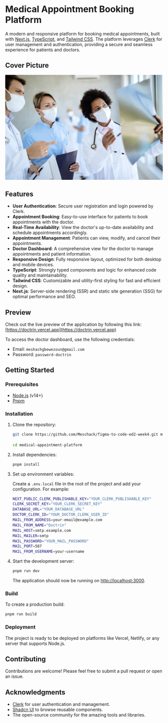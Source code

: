# Medical Appointment Booking Platform

A modern and responsive platform for booking medical appointments, built with [Next.js](https://nextjs.org/), [TypeScript](https://www.typescriptlang.org/), and [Tailwind CSS](https://tailwindcss.com/). The platform leverages [Clerk](https://clerk.dev/) for user management and authentication, providing a secure and seamless experience for patients and doctors.

## Cover Picture

![Doctor Group](./public/og.jpg)

## Features

- **User Authentication**: Secure user registration and login powered by Clerk.
- **Appointment Booking**: Easy-to-use interface for patients to book appointments with the doctor.
- **Real-Time Availability**: View the doctor's up-to-date availability and schedule appointments accordingly.
- **Appointment Management**: Patients can view, modify, and cancel their appointments.
- **Doctor Dashboard**: A comprehensive view for the doctor to manage appointments and patient information.
- **Responsive Design**: Fully responsive layout, optimized for both desktop and mobile devices.
- **TypeScript**: Strongly typed components and logic for enhanced code quality and maintainability.
- **Tailwind CSS**: Customizable and utility-first styling for fast and efficient design.
- **Next.js**: Server-side rendering (SSR) and static site generation (SSG) for optimal performance and SEO.

## Preview

Check out the live preview of the application by following this link: [https://doctrin.vercel.app](https://doctrin.vercel.app)

To access the doctor dashboard, use the following credentials:

- Email: `meshachgbewezoun@gmail.com`
- Password: `password-doctrin`

## Getting Started

### Prerequisites

- [Node.js](https://nodejs.org/) (v14+)
- [Pnpm](https://pnpm.io)

### Installation

1. Clone the repository:

   ```bash
   git clone https://github.com/Meschack/figma-to-code-ed2-week4.git medical-appointment-platform

   cd medical-appointment-platform
   ```

2. Install dependencies:

   ```bash
   pnpm install
   ```

3. Set up environment variables:

   Create a `.env.local` file in the root of the project and add your configuration. For example:

   ```bash
   NEXT_PUBLIC_CLERK_PUBLISHABLE_KEY="YOUR_CLERK_PUBLISHABLE_KEY"
   CLERK_SECRET_KEY="YOUR_CLERK_SECRET_KEY"
   DATABASE_URL="YOUR_DATABASE_URL"
   DOCTOR_CLERK_ID="YOUR_DOCTOR_CLERK_USER_ID"
   MAIL_FROM_ADDRESS=your-email@example.com
   MAIL_FROM_NAME="Doctrin"
   MAIL_HOST=smtp.example.com
   MAIL_MAILER=smtp
   MAIL_PASSWORD="YOUR_MAIL_PASSWORD"
   MAIL_PORT=587
   MAIL_FROM_USERNAME=your-username
   ```

4. Start the development server:

   ```bash
   pnpm run dev
   ```

   The application should now be running on [http://localhost:3000](http://localhost:3000).

### Build

To create a production build:

```bash
pnpm run build
```

### Deployment

The project is ready to be deployed on platforms like Vercel, Netlify, or any server that supports Node.js.

## Contributing

Contributions are welcome! Please feel free to submit a pull request or open an issue.

## Acknowledgments

- [Clerk](https://clerk.dev) for user authentication and management.
- [Shadcn UI](https://ui.shadcn.com/docs) to browse reusable components.
- The open-source community for the amazing tools and libraries.
